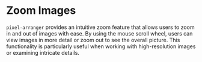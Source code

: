 # Zoom Images

`pixel-arranger` provides an intuitive zoom feature that allows users to zoom in and out of images with ease. By using the mouse scroll wheel, users can view images in more detail or zoom out to see the overall picture. This functionality is particularly useful when working with high-resolution images or examining intricate details.

